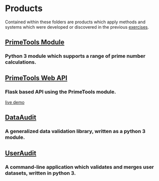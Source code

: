 # Products
Contained within these folders are products which apply methods and systems which were developed or discovered in the previous [exercises](https://github.com/amazingproducer/100Days/tree/master/exercises).

## [PrimeTools Module](https://github.com/amazingproducer/100Days/tree/master/products/022.primetools.module)
### Python 3 module which supports a range of prime number calculations.

## [PrimeTools Web API](https://github.com/amazingproducer/100Days/tree/master/products/024.primetools.web.api)
### Flask based API using the PrimeTools module.
[live demo](https://prime-tools.herokuapp.com/api/v1/)

## [DataAudit](https://github.com/amazingproducer/100Days/blob/master/products/034.useraudit/DataAudit.py)
### A generalized data validation library, written as a python 3 module.

## [UserAudit](https://github.com/amazingproducer/100Days/tree/master/products/034.useraudit)
### A command-line application which validates and merges user datasets, written in python 3.
